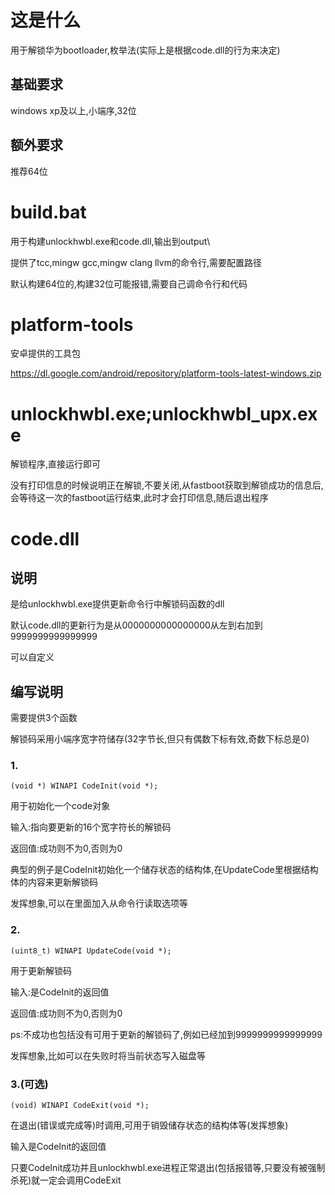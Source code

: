 # 这是什么

用于解锁华为bootloader,枚举法(实际上是根据code.dll的行为来决定)

## 基础要求

windows xp及以上,小端序,32位

## 额外要求

推荐64位

# build.bat

用于构建unlockhwbl.exe和code.dll,输出到output\

提供了tcc,mingw gcc,mingw clang llvm的命令行,需要配置路径

默认构建64位的,构建32位可能报错,需要自己调命令行和代码

# platform-tools

安卓提供的工具包

https://dl.google.com/android/repository/platform-tools-latest-windows.zip

# unlockhwbl.exe;unlockhwbl_upx.exe

解锁程序,直接运行即可

没有打印信息的时候说明正在解锁,不要关闭,从fastboot获取到解锁成功的信息后,会等待这一次的fastboot运行结束,此时才会打印信息,随后退出程序

# code.dll

## 说明

是给unlockhwbl.exe提供更新命令行中解锁码函数的dll

默认code.dll的更新行为是从0000000000000000从左到右加到9999999999999999

可以自定义

## 编写说明

需要提供3个函数

解锁码采用小端序宽字符储存(32字节长,但只有偶数下标有效,奇数下标总是0)

### 1.

```c_cpp
(void *) WINAPI CodeInit(void *);
```

用于初始化一个code对象

输入:指向要更新的16个宽字符长的解锁码

返回值:成功则不为0,否则为0

典型的例子是CodeInit初始化一个储存状态的结构体,在UpdateCode里根据结构体的内容来更新解锁码

发挥想象,可以在里面加入从命令行读取选项等

### 2.

```c_cpp
(uint8_t) WINAPI UpdateCode(void *);
```

用于更新解锁码

输入:是CodeInit的返回值

返回值:成功则不为0,否则为0

ps:不成功也包括没有可用于更新的解锁码了,例如已经加到9999999999999999

发挥想象,比如可以在失败时将当前状态写入磁盘等

### 3.(可选)

```c_cpp
(void) WINAPI CodeExit(void *);
```

在退出(错误或完成等)时调用,可用于销毁储存状态的结构体等(发挥想象)

输入是CodeInit的返回值

只要CodeInit成功并且unlockhwbl.exe进程正常退出(包括报错等,只要没有被强制杀死)就一定会调用CodeExit
